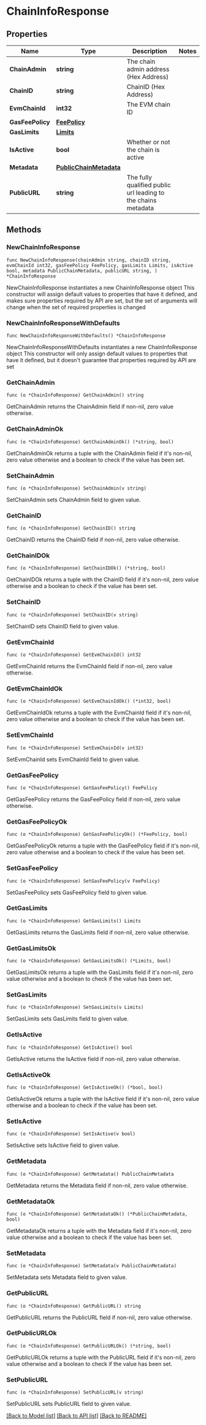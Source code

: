 # ChainInfoResponse

## Properties

Name | Type | Description | Notes
------------ | ------------- | ------------- | -------------
**ChainAdmin** | **string** | The chain admin address (Hex Address) | 
**ChainID** | **string** | ChainID (Hex Address) | 
**EvmChainId** | **int32** | The EVM chain ID | 
**GasFeePolicy** | [**FeePolicy**](FeePolicy.md) |  | 
**GasLimits** | [**Limits**](Limits.md) |  | 
**IsActive** | **bool** | Whether or not the chain is active | 
**Metadata** | [**PublicChainMetadata**](PublicChainMetadata.md) |  | 
**PublicURL** | **string** | The fully qualified public url leading to the chains metadata | 

## Methods

### NewChainInfoResponse

`func NewChainInfoResponse(chainAdmin string, chainID string, evmChainId int32, gasFeePolicy FeePolicy, gasLimits Limits, isActive bool, metadata PublicChainMetadata, publicURL string, ) *ChainInfoResponse`

NewChainInfoResponse instantiates a new ChainInfoResponse object
This constructor will assign default values to properties that have it defined,
and makes sure properties required by API are set, but the set of arguments
will change when the set of required properties is changed

### NewChainInfoResponseWithDefaults

`func NewChainInfoResponseWithDefaults() *ChainInfoResponse`

NewChainInfoResponseWithDefaults instantiates a new ChainInfoResponse object
This constructor will only assign default values to properties that have it defined,
but it doesn't guarantee that properties required by API are set

### GetChainAdmin

`func (o *ChainInfoResponse) GetChainAdmin() string`

GetChainAdmin returns the ChainAdmin field if non-nil, zero value otherwise.

### GetChainAdminOk

`func (o *ChainInfoResponse) GetChainAdminOk() (*string, bool)`

GetChainAdminOk returns a tuple with the ChainAdmin field if it's non-nil, zero value otherwise
and a boolean to check if the value has been set.

### SetChainAdmin

`func (o *ChainInfoResponse) SetChainAdmin(v string)`

SetChainAdmin sets ChainAdmin field to given value.


### GetChainID

`func (o *ChainInfoResponse) GetChainID() string`

GetChainID returns the ChainID field if non-nil, zero value otherwise.

### GetChainIDOk

`func (o *ChainInfoResponse) GetChainIDOk() (*string, bool)`

GetChainIDOk returns a tuple with the ChainID field if it's non-nil, zero value otherwise
and a boolean to check if the value has been set.

### SetChainID

`func (o *ChainInfoResponse) SetChainID(v string)`

SetChainID sets ChainID field to given value.


### GetEvmChainId

`func (o *ChainInfoResponse) GetEvmChainId() int32`

GetEvmChainId returns the EvmChainId field if non-nil, zero value otherwise.

### GetEvmChainIdOk

`func (o *ChainInfoResponse) GetEvmChainIdOk() (*int32, bool)`

GetEvmChainIdOk returns a tuple with the EvmChainId field if it's non-nil, zero value otherwise
and a boolean to check if the value has been set.

### SetEvmChainId

`func (o *ChainInfoResponse) SetEvmChainId(v int32)`

SetEvmChainId sets EvmChainId field to given value.


### GetGasFeePolicy

`func (o *ChainInfoResponse) GetGasFeePolicy() FeePolicy`

GetGasFeePolicy returns the GasFeePolicy field if non-nil, zero value otherwise.

### GetGasFeePolicyOk

`func (o *ChainInfoResponse) GetGasFeePolicyOk() (*FeePolicy, bool)`

GetGasFeePolicyOk returns a tuple with the GasFeePolicy field if it's non-nil, zero value otherwise
and a boolean to check if the value has been set.

### SetGasFeePolicy

`func (o *ChainInfoResponse) SetGasFeePolicy(v FeePolicy)`

SetGasFeePolicy sets GasFeePolicy field to given value.


### GetGasLimits

`func (o *ChainInfoResponse) GetGasLimits() Limits`

GetGasLimits returns the GasLimits field if non-nil, zero value otherwise.

### GetGasLimitsOk

`func (o *ChainInfoResponse) GetGasLimitsOk() (*Limits, bool)`

GetGasLimitsOk returns a tuple with the GasLimits field if it's non-nil, zero value otherwise
and a boolean to check if the value has been set.

### SetGasLimits

`func (o *ChainInfoResponse) SetGasLimits(v Limits)`

SetGasLimits sets GasLimits field to given value.


### GetIsActive

`func (o *ChainInfoResponse) GetIsActive() bool`

GetIsActive returns the IsActive field if non-nil, zero value otherwise.

### GetIsActiveOk

`func (o *ChainInfoResponse) GetIsActiveOk() (*bool, bool)`

GetIsActiveOk returns a tuple with the IsActive field if it's non-nil, zero value otherwise
and a boolean to check if the value has been set.

### SetIsActive

`func (o *ChainInfoResponse) SetIsActive(v bool)`

SetIsActive sets IsActive field to given value.


### GetMetadata

`func (o *ChainInfoResponse) GetMetadata() PublicChainMetadata`

GetMetadata returns the Metadata field if non-nil, zero value otherwise.

### GetMetadataOk

`func (o *ChainInfoResponse) GetMetadataOk() (*PublicChainMetadata, bool)`

GetMetadataOk returns a tuple with the Metadata field if it's non-nil, zero value otherwise
and a boolean to check if the value has been set.

### SetMetadata

`func (o *ChainInfoResponse) SetMetadata(v PublicChainMetadata)`

SetMetadata sets Metadata field to given value.


### GetPublicURL

`func (o *ChainInfoResponse) GetPublicURL() string`

GetPublicURL returns the PublicURL field if non-nil, zero value otherwise.

### GetPublicURLOk

`func (o *ChainInfoResponse) GetPublicURLOk() (*string, bool)`

GetPublicURLOk returns a tuple with the PublicURL field if it's non-nil, zero value otherwise
and a boolean to check if the value has been set.

### SetPublicURL

`func (o *ChainInfoResponse) SetPublicURL(v string)`

SetPublicURL sets PublicURL field to given value.



[[Back to Model list]](../README.md#documentation-for-models) [[Back to API list]](../README.md#documentation-for-api-endpoints) [[Back to README]](../README.md)


